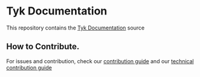 # Tyk Documentation

This repository contains the [Tyk Documentation](https://tyk.io/docs/) source

## How to Contribute.
For issues and contribution, check our [contribution guide](./CONTRIBUTING.md) and our [technical contribution guide](./CONTRIBUTING-TECHNICAL-GUIDE.md)
